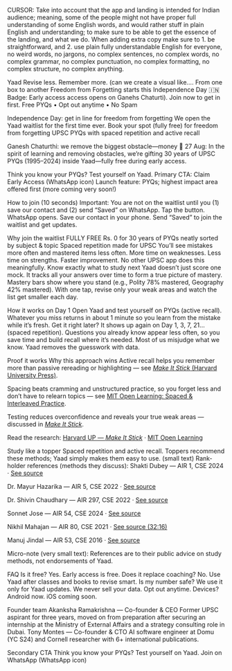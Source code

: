 CURSOR: Take into account that the app and landing is intended for Indian audience; meaning, some of the people might not have proper full understanding of some English words, and would rather stuff in plain English and understanding; to make sure to be able to get the essence of the landing, and what we do. When adding extra copy make sure to 1. be straightforward, and 2. use plain fully understandable English for everyone, no weird words, no jargons, no complex sentences, no complex words, no complex grammar, no complex punctuation, no complex formatting, no complex structure, no complex anything.


Yaad
Revise less. Remember more.
(can we create a visual like…. From one box to another
Freedom from Forgetting starts this Independence Day 🇮🇳
Badge: Early access access opens on Ganehs Chaturti). Join now to get in first.
 Free PYQs • Opt out anytime • No Spam

Independence Day: get in line for freedom from forgetting
We open the Yaad waitlist for the first time ever.
Book your spot (fully free) for freedom from forgetting UPSC PYQs with spaced repetition and active recall

Ganesh Chaturthi: we remove the biggest obstacle—money 🎉
27 Aug: In the spirit of learning and removing obstacles, we’re gifting 30 years of UPSC PYQs (1995–2024) inside Yaad—fully free during early access.




 Think you know your PYQs? Test yourself on Yaad.
 Primary CTA: Claim Early Access (WhatsApp icon)
 Launch feature: PYQs; highest impact area offered first (more coming very soon!)


How to join (10 seconds)
Important: You are not on the waitlist until you (1) save our contact and (2) send “Saved” on WhatsApp.
Tap the button. WhatsApp opens.
 Save our contact in your phone.
 Send “Saved” to join the waitlist and get updates.

Why join the waitlist
FULLY FREE 
Rs. 0 for 30 years of PYQs neatly sorted by subject & topic
Spaced repetition made for UPSC
You’ll see mistakes more often and mastered items less often.
 More time on weaknesses. Less time on strengths. Faster improvement.
 No other UPSC app does this meaningfully.
Know exactly what to study next
Yaad doesn’t just score one mock. It tracks all your answers over time to form a true picture of mastery.
 Mastery bars show where you stand (e.g., Polity 78% mastered, Geography 42% mastered).
 With one tap, revise only your weak areas and watch the list get smaller each day.

How it works on Day 1
Open Yaad and test yourself on PYQs (active recall).
 Whatever you miss returns in about 1 minute so you learn from the mistake while it’s fresh.
 Get it right later? It shows up again on Day 1, 3, 7, 21… (spaced repetition).
 Questions you already know appear less often, so you save time and build recall where it’s needed.
Most of us misjudge what we know. Yaad removes the guesswork with data.

Proof it works
Why this approach wins
Active recall helps you remember more than passive rereading or highlighting — see <a href="https://www.hup.harvard.edu/file/feeds/PDF/9780674729018_sample.pdf" target="_blank" rel="noopener"><em>Make It Stick</em> (Harvard University Press)</a>.


Spacing beats cramming and unstructured practice, so you forget less and don’t have to relearn topics — see <a href="https://openlearning.mit.edu/mit-faculty/research-based-learning-findings/spaced-and-interleaved-practice" target="_blank" rel="noopener">MIT Open Learning: Spaced & Interleaved Practice</a>.


Testing reduces overconfidence and reveals your true weak areas — discussed in <a href="https://www.hup.harvard.edu/file/feeds/PDF/9780674729018_sample.pdf" target="_blank" rel="noopener"><em>Make It Stick</em></a>.


Read the research: <a href="https://www.hup.harvard.edu/file/feeds/PDF/9780674729018_sample.pdf" target="_blank" rel="noopener">Harvard UP — <em>Make It Stick</em></a> · <a href="https://openlearning.mit.edu/mit-faculty/research-based-learning-findings/spaced-and-interleaved-practice" target="_blank" rel="noopener">MIT Open Learning</a>

Study like a topper
Spaced repetition and active recall.
 Toppers recommend these methods; Yaad simply makes them easy to use. (small text)
Rank-holder references (methods they discuss):
Shakti Dubey — AIR 1, CSE 2024 · <a href="https://www.youtube.com/shorts/EEhCjHwaYuE" target="_blank" rel="noopener">See source</a>


Dr. Mayur Hazarika — AIR 5, CSE 2022 · <a href="https://www.youtube.com/watch?v=DABE4Gs0DHo" target="_blank" rel="noopener">See source</a>


Dr. Shivin Chaudhary — AIR 297, CSE 2022 · <a href="https://www.youtube.com/watch?v=iGqwcHo_LFA&pp=ygUYc2hpdmluIHNwYWNlIHJwZWV0aXRpb24g0gcJCa0JAYcqIYzv" target="_blank" rel="noopener">See source</a>


Sonnet Jose — AIR 54, CSE 2024 · <a href="https://muditjainblog.com/2025/04/30/sonnet-jose-air-54-cse-24-journey-strategy/#:~:text=5.%20I%20sometimes,studied%20them%20again." target="_blank" rel="noopener">See source</a>


Nikhil Mahajan — AIR 80, CSE 2021 · <a href="https://www.youtube.com/watch?v=LCszwuWZEHE&t=1936" target="_blank" rel="noopener">See source (32:16)</a>


Manuj Jindal — AIR 53, CSE 2016 · <a href="https://www.youtube.com/watch?v=dUO-NZwyIWk" target="_blank" rel="noopener">See source</a>


Micro-note (very small text): References are to their public advice on study methods, not endorsements of Yaad.

FAQ
Is it free? Yes. Early access is free.
 Does it replace coaching? No. Use Yaad after classes and books to revise smart.
 Is my number safe? We use it only for Yaad updates. We never sell your data. Opt out anytime.
 Devices? Android now. iOS coming soon.

Founder team
Akanksha Ramakrishna — Co-founder & CEO
 Former UPSC aspirant for three years, moved on from preparation after securing an internship at the Ministry of External Affairs and a strategy consulting role in Dubai.
Tony Montes — Co-founder & CTO
 AI software engineer at Domu (YC S24) and Cornell researcher with 6+ international publications.

Secondary CTA
Think you know your PYQs? Test yourself on Yaad.
 Join on WhatsApp (WhatsApp icon)

